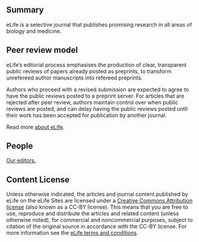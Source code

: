 ## Summary

eLife is a selective journal that publishes promising research in all areas of biology and medicine.

## Peer review model

eLife’s editorial process emphasises the production of clear, transparent public reviews of papers already posted as preprints, to transform unrefereed author manuscripts into refereed preprints.

Authors who proceed with a revised submission are expected to agree to have the public reviews posted to a preprint server. For articles that are rejected after peer review, authors maintain control over when public reviews are posted, and can delay having the public reviews posted until their work has been accepted for publication by another journal.

Read more [about eLife](https://elifesciences.org/about).

## People

[Our editors.](https://elifesciences.org/about/people)

## Content License

Unless otherwise indicated, the articles and journal content published by eLife on the eLife Sites are licensed under a [Creative Commons Attribution license](https://creativecommons.org/licenses/by/4.0/) (also known as a CC-BY license). This means that you are free to use, reproduce and distribute the articles and related content (unless otherwise noted), for commercial and noncommercial purposes, subject to citation of the original source in accordance with the CC-BY license. For more information see the [eLife terms and conditions](https://elifesciences.org/terms).